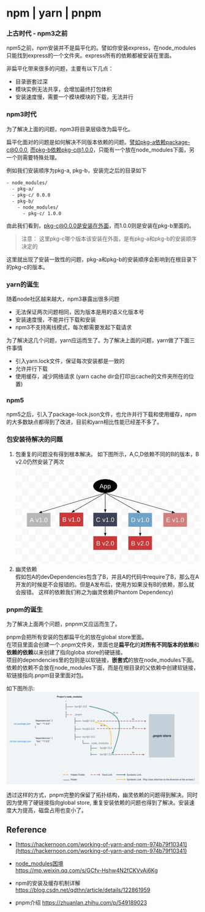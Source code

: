 # npm | yarn | pnpm

### 上古时代 - npm3之前
npm5之前，npm安装并不是扁平化的。譬如你安装express，在node_modules只能找到express的一个文件夹。express所有的依赖都被安装在里面。

非扁平化带来很多的问题，主要有以下几点：
- 目录嵌套过深
- 模块实例无法共享，会增加最终打包体积
- 安装速度慢，需要一个模块模块的下载，无法并行 

### npm3时代
为了解决上面的问题，npm3将目录层级改为扁平化。

扁平化面对的问题是如何解决不同版本依赖的问题。譬如pkg-a依赖package-c@0.0.0, 而pkg-b依赖pkg-c@1.0.0，只能有一个放在node_modules下面，另一个则需要特殊处理。

例如我们安装顺序为pkg-a, pkg-b，安装完之后的目录如下  
```
- node_modules/
  - pkg-a/
  - pkg-c/ 0.0.0
  - pkg-b/
    - node_modules/
      - pkg-c/ 1.0.0
```
由此我们看到，pkg-c@0.0.0是安装在外面，而1.0.0则是安装在pkg-b里面的。
> 注意： 这里pkg-c哪个版本该安装在外面，是有pkg-a和pkg-b的安装顺序决定的

这里就出现了安装一致性的问题，pkg-a和pkg-b的安装顺序会影响到在根目录下的pkg-c的版本。

### yarn的诞生
随着node社区越来越大，npm3暴露出很多问题
- 无法保证两次问题相同，因为版本是用的语义化版本号
- 安装速度慢，不能并行下载和安装
- npm3不支持离线模式，每次都需要发起下载请求

为了解决这几个问题，yarn应运而生了。为了解决上面的问题，yarn做了下面三件事情
- 引入yarn.lock文件，保证每次安装都是一致的
- 允许并行下载
- 使用缓存，减少网络请求 (yarn cache dir会打印出cache的文件夹所在的位置)

### npm5
npm5之后，引入了package-lock.json文件，也允许并行下载和使用缓存，npm的大多数缺点都得到了改进，目前和yarn相比性能已经差不多了。


### 包安装待解决的问题
1. 包重复的问题没有得到根本解决。 
如下图所示，A,C,D依赖不同的B的版本，B v2.0仍然安装了两次
![](./images/node_modules_tree.jpeg)
2. 幽灵依赖  
假如包A的devDependencies包含了B，并且A的代码中require了B，那么在A开发的时候是不会报错的。但是A发布后，使用方如果没有B的依赖，那么就会报错。
这样的依赖我们称之为幽灵依赖(Phantom Dependency)

### pnpm的诞生
为了解决上面两个问题，pnpnm又应运而生了。

pnpm会把所有安装的包都扁平化的放在global store里面。  
在项目里面会创建一个.pnpm文件夹，里面也是**扁平化**的**对所有不同版本的依赖**和**依赖的依赖**以来创建了指向globa store的硬链接。  
项目的dependencies里的包则是以软链接，**嵌套式**的放在node_modules下面。  
依赖的依赖不会放在node_modules下面，而是在根目录的父依赖中创建软链接，软链接指向.pnpm目录里面对包。

如下图所示: 
![pnpm](./images/pnpm.jpg)

透过这样的方式，pnpm完整的保留了拓扑结构，幽灵依赖的问题得到解决。同时因为使用了硬链接指向global store, 重复安装依赖的问题也得到了解决。安装速度大为提高，磁盘占用也变小了。 




## Reference
- [https://hackernoon.com/working-of-yarn-and-npm-974b79f10341](https://hackernoon.com/working-of-yarn-and-npm-974b79f10341)

- [node_modules困境](https://z.itpub.net/article/detail/E8D5F33F58F9FF55916877DB69F9573C)  
https://mp.weixin.qq.com/s/GCfv-Hshw4N2fCKVvAi6Kg


- npm的安装及缓存机制详解
https://blog.csdn.net/qdthn/article/details/122861959

- pnpm介绍
https://zhuanlan.zhihu.com/p/549189023